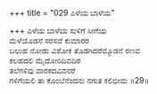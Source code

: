 +++
title = "029 ಎಳೆಯ ಬಾಳೆಯ"

+++
ಎಳೆಯ ಬಾಳೆಯ ಸುಳಿಗೆ ಸೀಗೆಯ  
ಮೆಳೆಯೊಡನೆ ಸರಸವೆ ಕುಮಾರರ  
ಬಲುಹ ನೋಡು ವಿಶೋಕ ತೊಡಗಿದರೆಮ್ಮೊಡನೆ ರಣವ  
ಕಲಹದಲಿ ಮೈದೋರಿದಿವದಿರ  
ತಲೆಗಳಿವು ವಾರಕದವಿವನರೆ  
ಗಳಿಗೆಯಲಿ ತಾ ಕೊಂಬೆನೆಂದನು ನಗುತ ಕಲಿಭೀಮ    ॥29॥